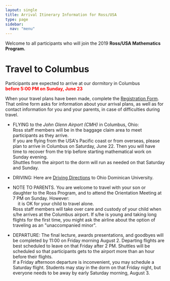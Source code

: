 ```yaml
---
layout: single
title: Arrival Itinerary Information for Ross/USA
type: page
sidebar:
  nav: "menu"
---
```



Welcome to all participants who will join the 
2019 <b> Ross/USA Mathematics Program. </b>

# Travel to Columbus

Participants are expected to arrive at our dormitory in Columbus<br>
<span style="color: red"><b>before 5:00 PM on Sunday, June 23</b></span>

When your travel plans have been made, complete the 
[Registration Form](https://forms.gle/Soia2isSWKmU9pVj9).  <br>
That online form asks for information about your arrival plans, 
as well as for contact information for you and your parents, 
in case of difficulties during travel.

- FLYING to the <i>John Glenn Airport (CMH)</i> in Columbus, Ohio:  
Ross staff members will
be in the baggage claim area to meet participants as they arrive.  <br>
If you are flying from the USA's Pacific coast or from overseas, please plan
to arrive in Columbus on Saturday, June 22.  Then you will have time to
recover from the trip before starting mathematical work on Sunday evening. <br>
Shuttles from the airport to the dorm will run as needed on that Saturday and Sunday. 

- DRIVING: Here are [Driving Directions](/materials/driving-directions.pdf) to 
Ohio Dominican University.

- NOTE TO PARENTS.  You are welcome to travel with your son or daughter 
to the Ross Program, and to attend the Orientation Meeting at 7 PM on Sunday.
However:  <br>
&nbsp; &nbsp; it is OK for your child to travel alone.  <br>
Ross staff members will take over care and custody of your child 
when s/he arrives at the Columbus airport.
If s/he is young and taking long flights for the first time, you might
ask the airline about the option of traveling as an "unaccompanied minor".

- DEPARTURE: The final lecture, awards presentations, and goodbyes will be
completed by 11:00 on Friday morning August 2.  Departing flights are 
best scheduled to leave on that Friday after 2 PM.  Shuttles 
will be scheduled so that participants gets to the airport more
than an hour before their flights.  <br>
If a Friday afternoon departure is inconvenient, you may schedule a 
Saturday flight.  Students may stay in the dorm on that Friday night,
but everyone needs to be away by early Saturday morning, August 3. 



